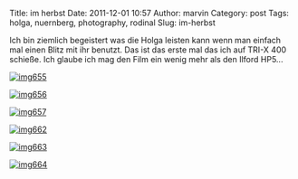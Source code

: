 Title: im herbst
Date: 2011-12-01 10:57
Author: marvin
Category: post
Tags: holga, nuernberg, photography, rodinal
Slug: im-herbst

Ich bin ziemlich begeistert was die Holga leisten kann wenn man einfach
mal einen Blitz mit ihr benutzt. Das ist das erste mal das ich auf TRI-X
400 schieße. Ich glaube ich mag den Film ein wenig mehr als den Ilford
HP5...

[![img655](http://farm8.staticflickr.com/7021/6435554013_05091761f6.jpg)](http://www.flickr.com/photos/marvinxsteadfast/6435554013/ "img655 by marvinxsteadfast, on Flickr, via Patr")

[![img656](http://farm8.staticflickr.com/7001/6435556465_48a86f7e38.jpg)](http://www.flickr.com/photos/marvinxsteadfast/6435556465/ "img656 by marvinxsteadfast, on Flickr, via Patr")

[![img657](http://farm8.staticflickr.com/7157/6435558395_91b5450c5d.jpg)](http://www.flickr.com/photos/marvinxsteadfast/6435558395/ "img657 by marvinxsteadfast, on Flickr, via Patr")

[![img662](http://farm8.staticflickr.com/7017/6435560805_dbc1ecd503.jpg)](http://www.flickr.com/photos/marvinxsteadfast/6435560805/ "img662 by marvinxsteadfast, on Flickr, via Patr")

[![img663](http://farm8.staticflickr.com/7004/6435563069_473ee67d7b.jpg)](http://www.flickr.com/photos/marvinxsteadfast/6435563069/ "img663 by marvinxsteadfast, on Flickr, via Patr")

[![img664](http://farm8.staticflickr.com/7152/6435565383_51e4581c07.jpg)](http://www.flickr.com/photos/marvinxsteadfast/6435565383/ "img664 by marvinxsteadfast, on Flickr, via Patr")

